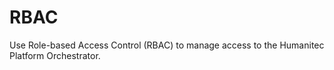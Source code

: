 # RBAC

Use Role-based Access Control (RBAC) to manage access to the Humanitec Platform Orchestrator.
